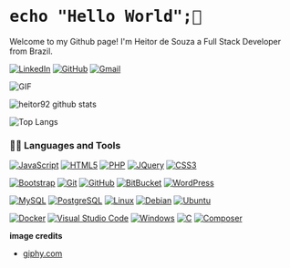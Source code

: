 <h1 style="font-family: 'Anonymous Pro', monospace;">echo "Hello World";👋</h1> 


Welcome to my Github page! I'm Heitor de Souza a Full Stack Developer from Brazil.

[![LinkedIn](https://img.shields.io/badge/-Heitor%20de%20Souza-black?style=social&logo=linkedin&label=LinkedIn&link=https://www.linkedin.com/in/heitor-de-souza-434294105/)](https://www.linkedin.com/in/heitor-de-souza-434294105/)
[![GitHub](https://img.shields.io/badge/-heitor92-black?style=social&logo=github&label=GitHub&link=https://github.com/heitor92)](https://github.com/heitor92) 
[![Gmail](https://img.shields.io/badge/-heisou06%40gmail.com-black?style=social&logo=gmail&label=Gmail&link=mailto:heisou06@gmail.com)](mailto:heisou06@gmail.com)

<img alt="GIF" src="https://media.giphy.com/media/4Zgy9QqzWU8C3ugvCa/giphy.gif" />

![heitor92 github stats](https://github-readme-stats.vercel.app/api?username=heitor92&count_private=true&show_icons=true&theme=dark)

![Top Langs](https://github-readme-stats.vercel.app/api/top-langs/?username=heitor92&langs_count=10&theme=dark&layout=compact)

### 👨‍💻 Languages and Tools
[![JavaScript](https://img.shields.io/badge/-JavaScript-black?style=flat&logo=javascript&link=https://github.com/heitor92)](https://github.com/heitor92) 
[![HTML5](https://img.shields.io/badge/-HTML5-E34F26?style=flat&logo=html5&logoColor=white&link=https://github.com/heitor92)](https://github.com/heitor92)
[![PHP](https://img.shields.io/badge/-PHP-777BB4?style=flat&logo=php&logoColor=white&link=https://github.com/heitor92)](https://github.com/heitor92)
[![JQuery](https://img.shields.io/badge/-JQuery-0769AD?style=flat&logo=jquery&logoColor=white&link=https://github.com/heitor92)](https://github.com/heitor92)
[![CSS3](https://img.shields.io/badge/-CSS3-1572B6?style=flat&logo=css3&logoColor=white&link=https://github.com/heitor92)](https://github.com/heitor92)

[![Bootstrap](https://img.shields.io/badge/-Bootstrap-7952B3?style=flat&logo=bootstrap&logoColor=white&link=https://github.com/heitor92)](https://github.com/heitor92)
[![Git](https://img.shields.io/badge/-Git-F05032?style=flat&logo=git&logoColor=white&link=https://github.com/heitor92)](https://github.com/heitor92)
[![GitHub](https://img.shields.io/badge/-GitHub-181717?style=flat&logo=github&logoColor=white&link=https://github.com/heitor92)](https://github.com/heitor92)
[![BitBucket](https://img.shields.io/badge/-BitBucket-0052CC?style=flat&logo=bitbucket&logoColor=white&link=https://github.com/heitor92)](https://github.com/heitor92)
[![WordPress](https://img.shields.io/badge/-WordPress-21759B?style=flat&logo=wordpress&logoColor=white&link=https://github.com/heitor92)](https://github.com/heitor92)

[![MySQL](https://img.shields.io/badge/-MySQL-4479A1?style=flat&logo=mysql&logoColor=white&link=https://github.com/heitor92)](https://github.com/heitor92)
[![PostgreSQL](https://img.shields.io/badge/-PostgreSQL-336791?style=flat&logo=postgresql&logoColor=white&link=https://github.com/heitor92)](https://github.com/heitor92)
[![Linux](https://img.shields.io/badge/-Linux-FCC624?style=flat&logo=linux&logoColor=black&link=https://github.com/heitor92)](https://github.com/heitor92)
[![Debian](https://img.shields.io/badge/-Debian-A81D33?style=flat&logo=debian&logoColor=white&link=https://github.com/heitor92)](https://github.com/heitor92)
[![Ubuntu](https://img.shields.io/badge/-Ubuntu-E95420?style=flat&logo=ubuntu&logoColor=white&link=https://github.com/heitor92)](https://github.com/heitor92)

[![Docker](https://img.shields.io/badge/-Docker-2496ED?style=flat&logo=docker&logoColor=white&link=https://github.com/heitor92)](https://github.com/heitor92)
[![Visual Studio Code](https://img.shields.io/badge/-VS%20Code-007ACC?style=flat&logo=visual%20studio%20code&logoColor=white&link=https://github.com/heitor92)](https://github.com/heitor92)
[![Windows](https://img.shields.io/badge/-Windows-0078D6?style=flat&logo=windows&logoColor=white&link=https://github.com/heitor92)](https://github.com/heitor92)
[![C](https://img.shields.io/badge/-C-A8B9CC?style=flat&logo=c&logoColor=white&link=https://github.com/heitor92)](https://github.com/heitor92)
[![Composer](https://img.shields.io/badge/-Composer-885630?style=flat&logo=composer&logoColor=white&link=https://github.com/heitor92)](https://github.com/heitor92)



**image credits** 
* [giphy.com](https://giphy.com/)
<!--
**heitor92/heitor92** is a ✨ _special_ ✨ repository because its `README.md` (this file) appears on your GitHub profile.

Here are some ideas to get you started:

- 🔭 I’m currently working on ...
- 🌱 I’m currently learning ...
- 👯 I’m looking to collaborate on ...
- 🤔 I’m looking for help with ...
- 💬 Ask me about ...
- 📫 How to reach me: ...
- 😄 Pronouns: ...
- ⚡ Fun fact: ...
-->
